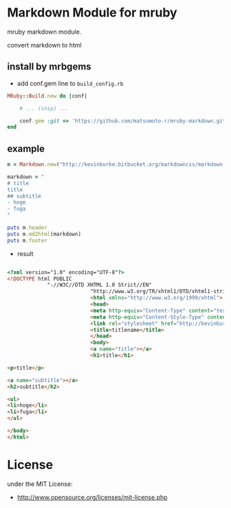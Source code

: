 # Markdown Module for mruby
mruby markdown module.

convert markdown to html

## install by mrbgems
 - add conf.gem line to `build_config.rb`
```ruby
MRuby::Build.new do |conf|

    # ... (snip) ...

    conf.gem :git => 'https://github.com/matsumoto-r/mruby-markdown.git'
end
```

## example

```ruby
m = Markdown.new("http://kevinburke.bitbucket.org/markdowncss/markdown.css", "titlename")

markdown = "
# title
title
## subtitle
- hoge
- fuga
"

puts m.header
puts m.md2html(markdown)
puts m.footer

```

 - result
 ```html

<?xml version="1.0" encoding="UTF-8"?>
<!DOCTYPE html PUBLIC
              "-//W3C//DTD XHTML 1.0 Strict//EN"
                            "http://www.w3.org/TR/xhtml1/DTD/xhtml1-strict.dtd">
                            <html xmlns="http://www.w3.org/1999/xhtml">
                            <head>
                            <meta http-equiv="Content-Type" content="text/html; charset=UTF-8" />
                            <meta http-equiv="Content-Style-Type" content="text/css" />
                            <link rel="stylesheet" href="http://kevinburke.bitbucket.org/markdowncss/markdown.css" type="text/css" />
                            <title>titlename</title>
                            </head>
                            <body>
                            <a name="title"></a>
                            <h1>title</h1>

<p>title</p>

<a name="subtitle"></a>
<h2>subtitle</h2>

<ul>
<li>hoge</li>
<li>fuga</li>
</ul>

</body>
</html>

 ```

# License
under the MIT License:

* http://www.opensource.org/licenses/mit-license.php


